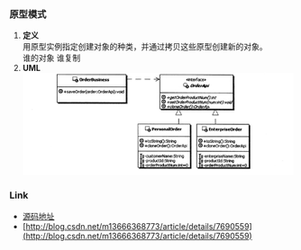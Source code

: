 ### 原型模式
1. **定义**  
用原型实例指定创建对象的种类，并通过拷贝这些原型创建新的对象。  
谁的对象 谁复制
2. **UML**  
![prototype](prototype.png)  

### Link
- [源码地址](https://github.com/dzhai/Demo/tree/master/Designpattern/src/com/d/prototype)
- [http://blog.csdn.net/m13666368773/article/details/7690559](http://blog.csdn.net/m13666368773/article/details/7690559)